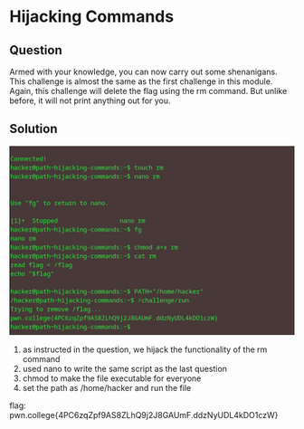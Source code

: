 # Hijacking Commands
## Question
Armed with your knowledge, you can now carry out some shenanigans. This challenge is almost the same as the first challenge in this module. Again, this challenge will delete the flag using the rm command. But unlike before, it will not print anything out for you.

## Solution
![](./images/4.jpg)
1. as instructed in the question, we hijack the functionality of the rm command 
2. used nano to write the same script as the last question
3. chmod to make the file executable for everyone 
4. set the path as /home/hacker and run the file

flag: pwn.college{4PC6zqZpf9AS8ZLhQ9j2J8GAUmF.ddzNyUDL4kDO1czW}



